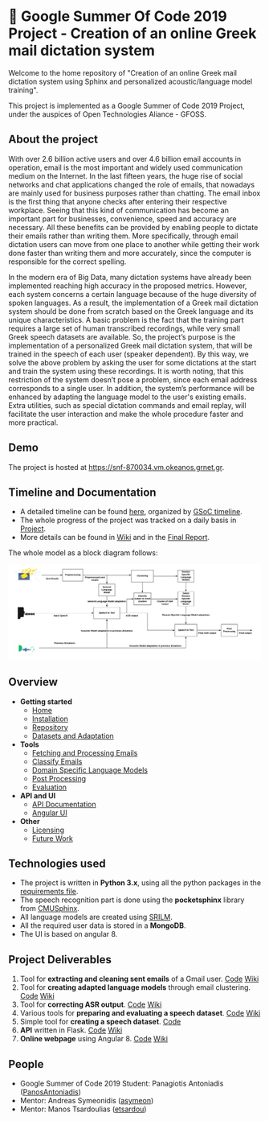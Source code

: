  # :rocket: Google Summer Of Code 2019 Project - Creation of an online Greek mail dictation system

Welcome to the home repository of "Creation of an online Greek mail dictation system using Sphinx and personalized acoustic/language model training".

This project is implemented as a Google Summer of Code 2019 Project, under the auspices of Open Technologies Aliance - GFOSS.

## About the project

With over 2.6 billion active users and over 4.6 billion email accounts in operation, email is the most important and widely used communication medium on the Internet. In the last fifteen years, the huge rise of social networks and chat applications changed the role of emails, that nowadays are mainly used for business purposes rather than chatting. The email inbox is the first thing that anyone checks after entering their respective workplace. Seeing that this kind of communication has become an important part for businesses, convenience, speed and accuracy are necessary. All these benefits can be provided by enabling people to dictate their emails rather than writing them. More specifically, through email dictation users can move from one place to another while getting their work done faster than writing them and more accurately, since the computer is responsible for the correct spelling.

In the modern era of Big Data, many dictation systems have already been implemented reaching high accuracy in the proposed metrics. However,  each system concerns a certain language because of the huge diversity of spoken languages. As a result, the implementation of a Greek mail dictation system should be done from scratch based on the Greek language and its unique characteristics. A basic problem is the fact that the training part requires a large set of human transcribed recordings, while very small Greek speech datasets are available. So, the project’s purpose is the implementation of a personalized Greek mail dictation system, that will be trained in the speech of each user (speaker dependent). By this way, we solve the above problem by asking the user for some dictations at the start and train the system using these recordings. Ιt is worth noting, that this restriction of the system doesn’t pose a problem, since each email address corresponds to a single user. In addition, the system’s performance will be enhanced by adapting the language model to the user's existing emails. Extra utilities, such as special dictation commands and email replay, will facilitate the user interaction and make the whole procedure faster and more practical.

## Demo
The project is hosted at https://snf-870034.vm.okeanos.grnet.gr.

## Timeline and Documentation

- A detailed timeline can be found [here](https://github.com/eellak/gsoc2019-sphinx/wiki/Timeline), organized by [GSoC timeline](https://developers.google.com/open-source/gsoc/timeline). 
- The whole progress of the project was tracked on a daily basis in [Project](https://github.com/eellak/gsoc2019-sphinx/projects/1).
- More details can be found in [Wiki](https://github.com/eellak/gsoc2019-sphinx/wiki) and in the [Final Report](https://gist.github.com/PanosAntoniadis/2a056cdbe4eb8556c30e33193e84d1b0).

 
The whole model as a block diagram follows:

<img src="https://github.com/eellak/gsoc2019-sphinx/blob/master/docs/pics/model2.png"/> 

## Overview

- **Getting started**
  - [Home](https://github.com/eellak/gsoc2019-sphinx/wiki)
  - [Installation](https://github.com/eellak/gsoc2019-sphinx/wiki/Installation)
  - [Repository](https://github.com/eellak/gsoc2019-sphinx/wiki/Repository)
  - [Datasets and Adaptation](https://github.com/eellak/gsoc2019-sphinx/wiki/Datasets-and-Adaptation)
- **Tools**
  - [Fetching and Processing Emails](https://github.com/eellak/gsoc2019-sphinx/wiki/Fetching-and-Processing-Emails)
  - [Classify Emails](https://github.com/eellak/gsoc2019-sphinx/wiki/Classify-Emails)
  - [Domain Specific Language Models](https://github.com/eellak/gsoc2019-sphinx/wiki/Domain-Specific-Language-Models)
  - [Post Processing](https://github.com/eellak/gsoc2019-sphinx/wiki/Post-Processing)
  - [Evaluation](https://github.com/eellak/gsoc2019-sphinx/wiki/Evaluation)
- **API and UI**
  - [API Documentation](https://github.com/eellak/gsoc2019-sphinx/wiki/API-Documentation)
  - [Angular UI](https://github.com/eellak/gsoc2019-sphinx/wiki/Angular-UI)
- **Other**
  - [Licensing](https://github.com/eellak/gsoc2019-sphinx/wiki/Licensing)
  - [Future Work](https://github.com/eellak/gsoc2019-sphinx/wiki/Future-Work)

## Technologies used
- The project is written in __Python 3.x__, using all the python packages in the [requirements file](https://github.com/eellak/gsoc2019-sphinx/blob/master/requirements.txt).
- The speech recognition part is done using the __pocketsphinx__ library from [CMUSphinx](https://cmusphinx.github.io/wiki/).
- All language models are created using [SRILM](http://www.speech.sri.com/projects/srilm/).
- All the required user data is stored in a __MongoDB__.
- The UI is based on angular 8.

## Project Deliverables

1. Tool for __extracting and cleaning sent emails__ of a Gmail user. [Code](https://github.com/eellak/gsoc2019-sphinx/tree/master/email_processing) [Wiki](https://github.com/eellak/gsoc2019-sphinx/wiki/Fetching-and-Processing-Emails)
2. Tool for __creating adapted language models__ through email clustering. [Code](https://github.com/eellak/gsoc2019-sphinx/tree/master/email_clustering) [Wiki](https://github.com/eellak/gsoc2019-sphinx/wiki/Domain-Specific-Language-Models)
3. Tool for __correcting ASR output__. [Code](https://github.com/eellak/gsoc2019-sphinx/tree/master/post_processing) [Wiki](https://github.com/eellak/gsoc2019-sphinx/wiki/Post-Processing)
4. Various tools for __preparing and evaluating a speech dataset__. [Code](https://github.com/eellak/gsoc2019-sphinx/tree/master/data/scripts) [Wiki](https://github.com/eellak/gsoc2019-sphinx/wiki/Datasets-and-Adaptation) 
5. Simple tool for __creating a speech dataset__. [Code](https://github.com/PanosAntoniadis/fast-recorder)
6. __API__ written in Flask. [Code](https://github.com/eellak/gsoc2019-sphinx/tree/master/api) [Wiki](https://github.com/eellak/gsoc2019-sphinx/wiki/API-Documentation)
7. __Online webpage__ using Angular 8. [Code](https://github.com/eellak/gsoc2019-sphinx/tree/master/angular-ui) [Wiki](https://github.com/eellak/gsoc2019-sphinx/wiki/Angular-UI)

## People
- Google Summer of Code 2019 Student: Panagiotis Antoniadis ([PanosAntoniadis](https://github.com/PanosAntoniadis))
- Mentor: Andreas Symeonidis ([asymeon](https://github.com/asymeon))
- Mentor: Manos Tsardoulias ([etsardou](https://github.com/etsardou))
